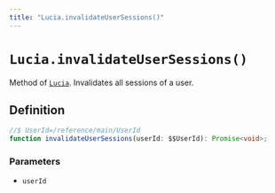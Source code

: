 ```yaml
---
title: "Lucia.invalidateUserSessions()"
---
```


# `Lucia.invalidateUserSessions()`

Method of [`Lucia`](/reference/main/Lucia). Invalidates all sessions of a user.

## Definition

```ts
//$ UserId=/reference/main/UserId
function invalidateUserSessions(userId: $$UserId): Promise<void>;
```

### Parameters

-   `userId`
